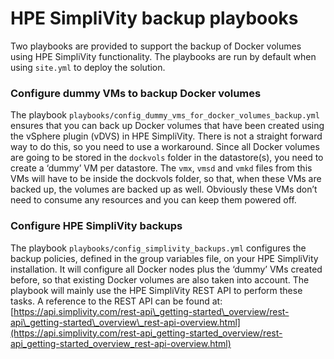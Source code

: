 # HPE SimpliVity backup playbooks

Two playbooks are provided to support the backup of Docker volumes using HPE SimpliVity functionality. The playbooks are run by default when using `site.yml` to deploy the solution.

### Configure dummy VMs to backup Docker volumes

The playbook `playbooks/config_dummy_vms_for_docker_volumes_backup.yml` ensures that you can back up Docker volumes that have been created using the vSphere plugin \(vDVS\) in HPE SimpliVity. There is not a straight forward way to do this, so you need to use a workaround. Since all Docker volumes are going to be stored in the `dockvols` folder in the datastore\(s\), you need to create a ‘dummy’ VM per datastore. The `vmx`, `vmsd` and `vmkd` files from this VMs will have to be inside the dockvols folder, so that, when these VMs are backed up, the volumes are backed up as well. Obviously these VMs don’t need to consume any resources and you can keep them powered off.

### Configure HPE SimpliVity backups

The playbook `playbooks/config_simplivity_backups.yml` configures the backup policies, defined in the group variables file, on your HPE SimpliVity installation. It will configure all Docker nodes plus the ‘dummy’ VMs created before, so that existing Docker volumes are also taken into account. The playbook will mainly use the HPE SimpliVity REST API to perform these tasks. A reference to the REST API can be found at: [https://api.simplivity.com/rest-api\_getting-started\_overview/rest-api\_getting-started\_overview\_rest-api-overview.html](https://api.simplivity.com/rest-api_getting-started_overview/rest-api_getting-started_overview_rest-api-overview.html) 

